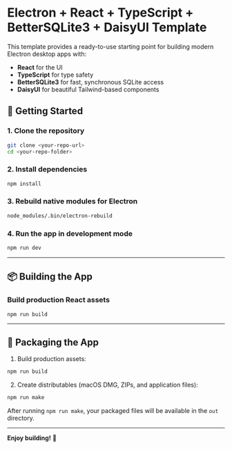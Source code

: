 # Electron + React + TypeScript + BetterSQLite3 + DaisyUI Template

This template provides a ready-to-use starting point for building modern Electron desktop apps with:

- **React** for the UI
- **TypeScript** for type safety
- **BetterSQLite3** for fast, synchronous SQLite access
- **DaisyUI** for beautiful Tailwind-based components

## 🚀 Getting Started

### 1. Clone the repository

```bash
git clone <your-repo-url>
cd <your-repo-folder>
```

### 2. Install dependencies

```bash
npm install
```

### 3. Rebuild native modules for Electron

```bash
node_modules/.bin/electron-rebuild
```

### 4. Run the app in development mode

```bash
npm run dev
```

---

## 📦 Building the App

### Build production React assets

```bash
npm run build
```

---

## 📂 Packaging the App

1. Build production assets:

```bash
npm run build
```

2. Create distributables (macOS DMG, ZIPs, and application files):

```bash
npm run make
```

After running `npm run make`, your packaged files will be available in the `out` directory.

---

**Enjoy building!** 🎉
